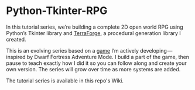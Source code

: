 # Python-Tkinter-RPG
In this tutorial series, we’re building a complete 2D open world RPG using Python’s Tkinter library and [TerraForge](https://github.com/BriannaLadson/TerraForge), a procedural generation library I created.

This is an evolving series based on a [game](https://youtu.be/IIxHbdJW5BU?si=7rWL2J-O9_9-SOWQ) I’m actively developing — inspired by Dwarf Fortress Adventure Mode. I build a part of the game, then pause to teach exactly how I did it so you can follow along and create your own version. The series will grow over time as more systems are added.

The tutorial series is available in this repo's Wiki.
